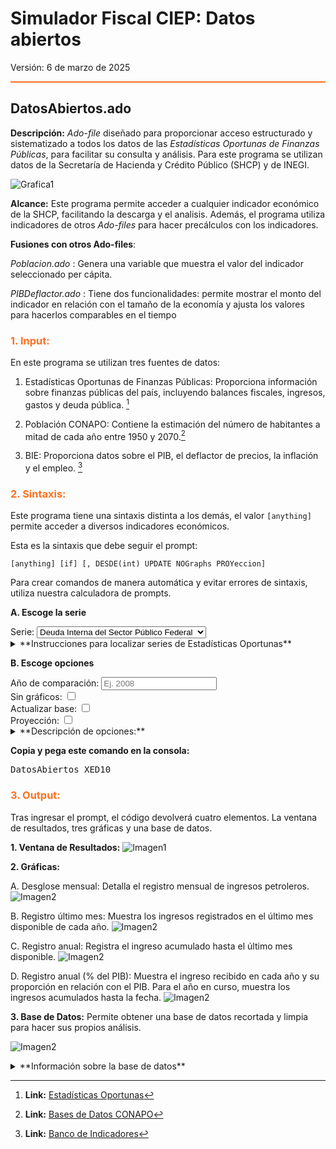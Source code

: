 # Simulador Fiscal CIEP: Datos abiertos

Versión: 6 de marzo de 2025

<hr style="border: none; height: 2px; background-color: #ff7020;">


## DatosAbiertos.ado
**Descripción:** *Ado-file* diseñado para proporcionar acceso estructurado y sistematizado a todos los datos de las *Estadísticas Oportunas de Finanzas Públicas*, para facilitar su consulta y análisis. Para este programa se utilizan datos de la Secretaría de Hacienda y Crédito Público (SHCP) y de INEGI.

![Grafica1](images/DatosAbiertos/EstadisticasOportunas.png) 

**Alcance:** Este programa permite acceder a cualquier indicador económico de la SHCP, facilitando la descarga y el analisis. Además, el programa utiliza indicadores de otros *Ado-files* para hacer precálculos con los indicadores.

**Fusiones con otros Ado-files**:


*Poblacion.ado* : Genera una variable que muestra el valor del indicador seleccionado per cápita.

*PIBDeflactor.ado* : Tiene dos funcionalidades: permite mostrar el monto del indicador en relación con el tamaño de la economía y ajusta los valores para hacerlos comparables en el tiempo


<h3 style="color: #ff7020;">1. Input:</h3>

En este programa se utilizan tres fuentes de datos: 

1. Estadísticas Oportunas de Finanzas Públicas:  Proporciona información sobre finanzas públicas del país, incluyendo balances fiscales, ingresos, gastos y deuda pública. [^1]

2. Población CONAPO: Contiene la estimación del número de habitantes a mitad de cada año entre 1950 y 2070.[^2]

3. BIE: Proporciona datos sobre el PIB, el deflactor de precios, la inflación y el empleo. [^3] 

<h3 style="color: #ff7020;">2. Sintaxis:</h3>

Este programa tiene una sintaxis distinta a los demás, el valor `[anything]` permite acceder a diversos indicadores económicos.

Esta es la sintaxis que debe seguir el prompt:

`[anything] [if] [, DESDE(int) UPDATE NOGraphs PROYeccion]`


Para crear comandos de manera automática y evitar errores de sintaxis, utiliza nuestra calculadora de prompts.

**A. Escoge la serie**

<div>
  <label for="Serie">Serie:</label>
  <select id="Serie" onchange="actualizarComando()">
    <option value="XED10">Deuda Interna del Sector Público Federal</option>
    <option value="XEB00">Deuda Externa del Sector Público Federal</option>
    <option value="XAA">Balance Público</option>
    <option value="XAA30">Balance Primario</option>
    <option value="XAB">Ingresos Presupuestarios</option>
    <option value="XAC">Gasto Público Neto Pagado</option>
    <option value="">Otro (Ingresa la serie manualmente)</option>
  </select>
</div>

<details>
  <summary>**Instrucciones para localizar series de Estadísticas Oportunas**</summary>
  
Podrás elegir cualquier serie dentro de las Estadísticas Oportunas de Finanzas Públicas (ESTOPOR).

Pasos para encontrar código de la serie:

1. Ingresa a [ESTOPOR](http://presto.hacienda.gob.mx/EstoporLayout/estadisticas.jsp)

2. Busca el reporte de tu preferencia. En este caso se está eligiendo Ingresos Petroleros del Sector Público
![Grafica1](images/DatosAbiertos/Instruccion1.png) 
3. Elige la serie.
![Grafica1](images/DatosAbiertos/Instruccion2.png)
3. Copia y pega el código de la serie despues de `Datos Abiertos`
![Grafica1](images/DatosAbiertos/Instruccion3.png) 

  
</details>



**B. Escoge opciones**
<div>
  <label for="desde">Año de comparación:</label>
  <input type="number" id="desde" placeholder="Ej. 2008" oninput="actualizarComando()">
</div>
<div>
  <label for="noGraphs">Sin gráficos:</label>
  <input type="checkbox" id="noGraphs" onchange="actualizarComando()">
</div>
<div>
  <label for="update">Actualizar base:</label>
  <input type="checkbox" id="update" onchange="actualizarComando()">
</div>
<div>
  <label for="proyeccion">Proyección:</label>
  <input type="checkbox" id="proyeccion" onchange="actualizarComando()">
</div>


<details>
  <summary>**Descripción de opciones:**</summary>
  
 - **Año de comparación (desde)**: Especifica el año desde donde empezará la gráfica. El valor por default es el 2008.
- **Sin Gráficos (nographs)**: Evita la generación de gráficas.
- **Actualizar Base (update)**: Corre un *do.file* para obtener los datos más recientes del SHCP. 
- **Proyección (Proyección)**: Determina como se manejan los datos faltantes. Al seleccionar Proyeccion, los valores se completan utilizando la tendencia del periodo analizado.

  
</details>


<p><strong>Copia y pega este comando en la consola:</strong></p>
<pre id="códigoComando">DatosAbiertos XED10</pre>

<script data-exec-on-render>
  function actualizarComando() {
    // Obtiene la serie seleccionada
    var Serie = document.getElementById("Serie").value;
    
    // Obtiene los valores de cada opción
    var desde      = document.getElementById("desde").value;
    var noGraphs   = document.getElementById("noGraphs").checked;
    var update     = document.getElementById("update").checked;
    var proyeccion = document.getElementById("proyeccion").checked;

    // El comando ahora siempre empieza con "Datos Abiertos" seguido de la serie
    var comando = "DatosAbiertos " + Serie;
    
    // Construye las opciones adicionales
    var opciones = "";
    if(desde)       { opciones += " desde(" + desde + ")"; }
    if(noGraphs)    { opciones += " nographs"; }
    if(update)      { opciones += " update"; }
    if(proyeccion)  { opciones += " proyeccion"; }
    
    // Agrega las opciones al comando si existen, separándolas con coma
    if(opciones.trim() !== "") {
       comando += "," + opciones;
    }
    
    // Actualiza el <pre> con el comando final
    document.getElementById("códigoComando").textContent = comando;
  }
</script>

<h3 style="color: #ff7020;">3. Output:</h3>

Tras ingresar el prompt, el código devolverá cuatro elementos. La ventana de resultados, tres gráficas y una base de datos. 

**1. Ventana de Resultados:** 
![Imagen1](images/DatosAbiertos/VentanaResultados.png)
  
**2. Gráficas:** 

A. Desglose mensual: Detalla el registro mensual de ingresos petroleros.
![Imagen2](images/DatosAbiertos/Grafica0.png)

B. Registro último mes: Muestra los ingresos registrados en el último mes disponible de cada año.
![Imagen2](images/DatosAbiertos/Grafica1.png)

C. Registro anual: Registra el ingreso acumulado hasta el último mes disponible.
![Imagen2](images/DatosAbiertos/Grafica2.png)

D. Registro anual (% del PIB): Muestra el ingreso recibido en cada año y su proporción en relación con el PIB. Para el año en curso, muestra los ingresos acumulados hasta la fecha.
![Imagen2](images/DatosAbiertos/Grafica3.png)


**3. Base de Datos:** Permite obtener una base de datos recortada y limpia para hacer sus propios análisis.

![Imagen2](images/DatosAbiertos/BaseDeDatos.png)

<details>
  <summary>**Información sobre la base de datos**</summary>
  
 1. Información sobre los valores: Todos los montos en la base de datos son en valor nominal, salvo que se indique lo contrario. La información de las cifras proviene directamente de fuentes públicas.

 
</details>


[^1]: **Link:** [Estadísticas Oportunas](http://presto.hacienda.gob.mx/EstoporLayout/estadisticas.jsp) 

[^2]: **Link:** [Bases de Datos CONAPO](https://www.gob.mx/conapo/articulos/reconstruccion-y-proyecciones-de-la-poblacion-de-los-municipios-de-mexico)

[^3]: **Link:** [Banco de Indicadores](https://www.inegi.org.mx/app/indicadores/) 

